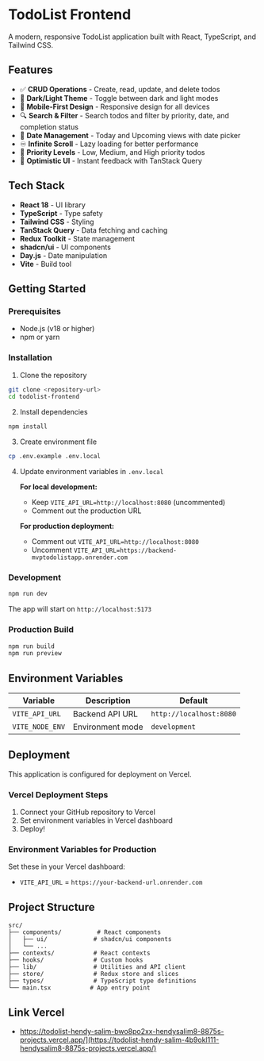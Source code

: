 # TodoList Frontend

A modern, responsive TodoList application built with React, TypeScript, and Tailwind CSS.

## Features

- ✅ **CRUD Operations** - Create, read, update, and delete todos
- 🎨 **Dark/Light Theme** - Toggle between dark and light modes
- 📱 **Mobile-First Design** - Responsive design for all devices
- 🔍 **Search & Filter** - Search todos and filter by priority, date, and completion status
- 📅 **Date Management** - Today and Upcoming views with date picker
- ♾️ **Infinite Scroll** - Lazy loading for better performance
- 🎯 **Priority Levels** - Low, Medium, and High priority todos
- 🚀 **Optimistic UI** - Instant feedback with TanStack Query

## Tech Stack

- **React 18** - UI library
- **TypeScript** - Type safety
- **Tailwind CSS** - Styling
- **TanStack Query** - Data fetching and caching
- **Redux Toolkit** - State management
- **shadcn/ui** - UI components
- **Day.js** - Date manipulation
- **Vite** - Build tool

## Getting Started

### Prerequisites

- Node.js (v18 or higher)
- npm or yarn

### Installation

1. Clone the repository

```bash
git clone <repository-url>
cd todolist-frontend
```

2. Install dependencies

```bash
npm install
```

3. Create environment file

```bash
cp .env.example .env.local
```

4. Update environment variables in `.env.local`

   **For local development:**

   - Keep `VITE_API_URL=http://localhost:8080` (uncommented)
   - Comment out the production URL

   **For production deployment:**

   - Comment out `VITE_API_URL=http://localhost:8080`
   - Uncomment `VITE_API_URL=https://backend-mvptodolistapp.onrender.com`

### Development

```bash
npm run dev
```

The app will start on `http://localhost:5173`

### Production Build

```bash
npm run build
npm run preview
```

## Environment Variables

| Variable        | Description      | Default                 |
| --------------- | ---------------- | ----------------------- |
| `VITE_API_URL`  | Backend API URL  | `http://localhost:8080` |
| `VITE_NODE_ENV` | Environment mode | `development`           |

## Deployment

This application is configured for deployment on Vercel.

### Vercel Deployment Steps

1. Connect your GitHub repository to Vercel
2. Set environment variables in Vercel dashboard
3. Deploy!

### Environment Variables for Production

Set these in your Vercel dashboard:

- `VITE_API_URL` = `https://your-backend-url.onrender.com`

## Project Structure

```
src/
├── components/          # React components
│   ├── ui/             # shadcn/ui components
│   └── ...
├── contexts/           # React contexts
├── hooks/              # Custom hooks
├── lib/                # Utilities and API client
├── store/              # Redux store and slices
├── types/              # TypeScript type definitions
└── main.tsx           # App entry point
```

## Link Vercel

- https://todolist-hendy-salim-bwo8po2xx-hendysalim8-8875s-projects.vercel.app/](https://todolist-hendy-salim-4b9okl111-hendysalim8-8875s-projects.vercel.app/)

